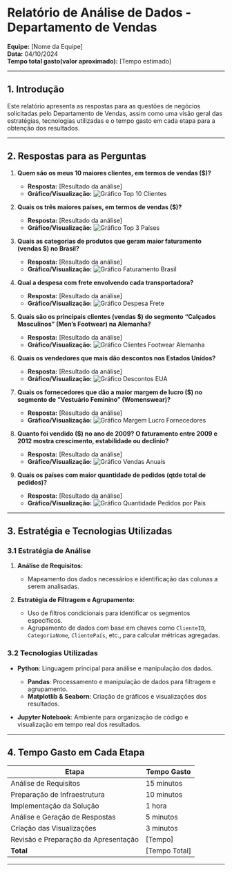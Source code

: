 # Relatório de Análise de Dados - Departamento de Vendas

**Equipe:** [Nome da Equipe]  
**Data:** 04/10/2024  
**Tempo total gasto(valor aproximado):** [Tempo estimado]

---

## 1. Introdução

Este relatório apresenta as respostas para as questões de negócios solicitadas pelo Departamento de Vendas, assim como uma visão geral das estratégias, tecnologias utilizadas e o tempo gasto em cada etapa para a obtenção dos resultados.

---

## 2. Respostas para as Perguntas

1. **Quem são os meus 10 maiores clientes, em termos de vendas ($)?**
   - **Resposta:** [Resultado da análise]
   - **Gráfico/Visualização:** ![Gráfico Top 10 Clientes](#)

2. **Quais os três maiores países, em termos de vendas ($)?**
   - **Resposta:** [Resultado da análise]
   - **Gráfico/Visualização:** ![Gráfico Top 3 Países](#)

3. **Quais as categorias de produtos que geram maior faturamento (vendas $) no Brasil?**
   - **Resposta:** [Resultado da análise]
   - **Gráfico/Visualização:** ![Gráfico Faturamento Brasil](#)

4. **Qual a despesa com frete envolvendo cada transportadora?**
   - **Resposta:** [Resultado da análise]
   - **Gráfico/Visualização:** ![Gráfico Despesa Frete](#)

5. **Quais são os principais clientes (vendas $) do segmento “Calçados Masculinos” (Men’s Footwear) na Alemanha?**
   - **Resposta:** [Resultado da análise]
   - **Gráfico/Visualização:** ![Gráfico Clientes Footwear Alemanha](#)

6. **Quais os vendedores que mais dão descontos nos Estados Unidos?**
   - **Resposta:** [Resultado da análise]
   - **Gráfico/Visualização:** ![Gráfico Descontos EUA](#)

7. **Quais os fornecedores que dão a maior margem de lucro ($) no segmento de “Vestuário Feminino” (Womenswear)?**
   - **Resposta:** [Resultado da análise]
   - **Gráfico/Visualização:** ![Gráfico Margem Lucro Fornecedores](#)

8. **Quanto foi vendido ($) no ano de 2009? O faturamento entre 2009 e 2012 mostra crescimento, estabilidade ou declínio?**
   - **Resposta:** [Resultado da análise]
   - **Gráfico/Visualização:** ![Gráfico Vendas Anuais](#)

9. **Quais os países com maior quantidade de pedidos (qtde total de pedidos)?**
   - **Resposta:** [Resultado da análise]
   - **Gráfico/Visualização:** ![Gráfico Quantidade Pedidos por País](#)

---

## 3. Estratégia e Tecnologias Utilizadas

### 3.1 Estratégia de Análise

1. **Análise de Requisitos:**
   - Mapeamento dos dados necessários e identificação das colunas a serem analisadas.

2. **Estratégia de Filtragem e Agrupamento:**
   - Uso de filtros condicionais para identificar os segmentos específicos.
   - Agrupamento de dados com base em chaves como `ClienteID`, `CategoriaNome`, `ClientePaís`, etc., para calcular métricas agregadas.

### 3.2 Tecnologias Utilizadas

- **Python**: Linguagem principal para análise e manipulação dos dados.
  - **Pandas**: Processamento e manipulação de dados para filtragem e agrupamento.
  - **Matplotlib & Seaborn**: Criação de gráficos e visualizações dos resultados.

- **Jupyter Notebook**: Ambiente para organização de código e visualização em tempo real dos resultados.

---

## 4. Tempo Gasto em Cada Etapa

| Etapa                               | Tempo Gasto          |
|-------------------------------------|----------------------|
| Análise de Requisitos               | 15 minutos          |
| Preparação de Infraestrutura        | 10 minutos          |
| Implementação da Solução            | 1 hora              |
| Análise e Geração de Respostas      | 5 minutos           |
| Criação das Visualizações           | 3 minutos           |
| Revisão e Preparação da Apresentação| [Tempo]             |
| **Total**                           | [Tempo Total]       |

---